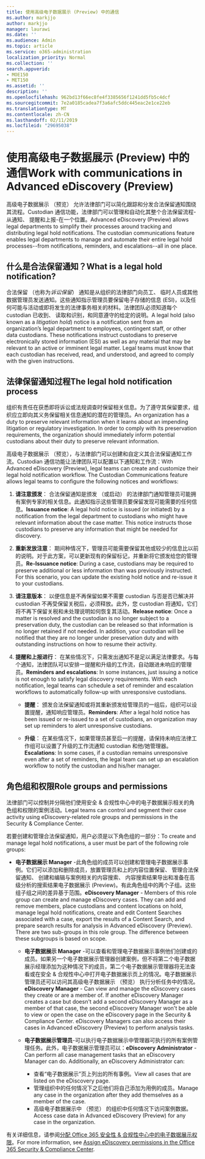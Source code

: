```yaml
---
title: 使用高级电子数据展示 (Preview) 中的通信
ms.author: markjjo
author: markjjo
manager: laurawi
ms.date: ''
ms.audience: Admin
ms.topic: article
ms.service: o365-administration
localization_priority: Normal
ms.collection: ''
search.appverid:
- MOE150
- MET150
ms.assetid: ''
description: ''
ms.openlocfilehash: 962bd13f66ec8fe4f3385656f1241dd5fb5c4dcf
ms.sourcegitcommit: 7e2a0185cadea7f3a6afc5ddc445eac2e1ce22eb
ms.translationtype: MT
ms.contentlocale: zh-CN
ms.lasthandoff: 02/11/2019
ms.locfileid: "29695038"
---
```

# <a name="work-with-communications-in-advanced-ediscovery-preview"></a><span data-ttu-id="57018-102">使用高级电子数据展示 (Preview) 中的通信</span><span class="sxs-lookup"><span data-stu-id="57018-102">Work with communications in Advanced eDiscovery (Preview)</span></span>

<span data-ttu-id="57018-p101">高级电子数据展示 （预览） 允许法律部门可以简化跟踪和分发合法保留通知围绕其流程。Custodian 通信功能，法律部门可以管理和自动化其整个合法保留流程-从通知、 提醒和上报-在一个位置。</span><span class="sxs-lookup"><span data-stu-id="57018-p101">Advanced eDiscovery (Preview) allows legal departments to simplify their processes around tracking and distributing legal hold notifications. The custodian communications feature enables legal departments to manage and automate their entire legal hold processes--from notifications, reminders, and escalations--all in one place.</span></span>

## <a name="what-is-a-legal-hold-notification"></a><span data-ttu-id="57018-105">什么是合法保留通知？</span><span class="sxs-lookup"><span data-stu-id="57018-105">What is a legal hold notification?</span></span>

<span data-ttu-id="57018-p102">合法保留 （也称为*诉讼保留*） 通知是从组织的法律部门向员工、 临时人员或其他数据管理员发送通知。这些通知指示管理员要保留电子存储的信息 (ESI)，以及任何可能与活动或即将发生的法律事务相关的材料。法律团队必须知道每个 custodian 已收到、 读取和识别，和同意遵守的给定的说明。</span><span class="sxs-lookup"><span data-stu-id="57018-p102">A legal hold (also known as a *litigation hold*) notice is a notification sent from an organization’s legal department to employees, contingent staff, or other data custodians. These notifications instruct custodians to preserve electronically stored information (ESI) as well as any material that may be relevant to an active or imminent legal matter. Legal teams must know that each custodian has received, read, and understood, and agreed to comply with the given instructions.</span></span>

## <a name="the-legal-hold-notification-process"></a><span data-ttu-id="57018-109">法律保留通知过程</span><span class="sxs-lookup"><span data-stu-id="57018-109">The legal hold notification process</span></span>

<span data-ttu-id="57018-p103">组织有责任在获悉即将诉讼或法规调查时保留相关信息。为了遵守其保留要求，组织应立即向其义务保留相关信息通知的潜在的管理员。</span><span class="sxs-lookup"><span data-stu-id="57018-p103">An organization has a duty to preserve relevant information when it learns about an impending litigation or regulatory investigation. In order to comply with its preservation requirements, the organization should immediately inform potential custodians about their duty to preserve relevant information.</span></span> 

<span data-ttu-id="57018-p104">高级电子数据展示 （预览），与法律部门可以创建和自定义其合法保留通知工作流。Custodian 通信功能让法律团队可以配置以下通知和工作流：</span><span class="sxs-lookup"><span data-stu-id="57018-p104">With Advanced eDiscovery (Preview), legal teams can create and customize their legal hold notification workflow. The Custodian Communications feature allows legal teams to configure the following notices and workflows:</span></span>

1. <span data-ttu-id="57018-p105">**请注意颁发**： 合法保留通知是颁发 （或启动） 的法律部门通知管理员可能拥有案例专家的相关信息。此通知指示这些管理员要保留发现可能需要的任何信息。</span><span class="sxs-lookup"><span data-stu-id="57018-p105">**Issuance notice**: A legal hold notice is issued (or initiated) by a notification from the legal department to custodians who might have relevant information about the case matter. This notice instructs those custodians to preserve any information that might be needed for discovery.</span></span> 
   
2.  <span data-ttu-id="57018-p106">**重新发放注意**： 期间种情况下，管理员可能需要保留其他或较少的信息比以前的说明。对于此方案，可以更新现有的保留标记，并重新将它颁发给您的管理员。</span><span class="sxs-lookup"><span data-stu-id="57018-p106">**Re-Issuance notice**: During a case, custodians may be required to preserve additional or less information than was previously instructed. For this scenario, you can update the existing hold notice and re-issue it to your custodians.</span></span>

3.  <span data-ttu-id="57018-p107">**请注意版本**： 以便信息是不再保留如果不需要 custodian 与否是否已解决并 custodian 不再受保留关税后，必须释放。此外，您 custodian 将通知，它们将不再下保留关税和未处理说明如何恢复其活动。</span><span class="sxs-lookup"><span data-stu-id="57018-p107">**Release notice**: Once a matter is resolved and the custodian is no longer subject to a preservation duty, the custodian can be released so that information is no longer retained if not needed. In addition, your custodian will be notified that they are no longer under preservation duty and with outstanding instructions on how to resume their activity.</span></span>

4. <span data-ttu-id="57018-p108">**提醒和上报进行**： 在某些情况下，只需发出通知不是足以满足法律要求。与每个通知，法律团队可以安排一提醒和升级的工作流，自动跟进未响应的管理员。</span><span class="sxs-lookup"><span data-stu-id="57018-p108">**Reminders and escalations**: In some instances, just issuing a notice is not enough to satisfy legal discovery requirements. With each notification, legal teams can schedule a set of reminder and escalation workflows to automatically follow-up with unresponsive custodians.</span></span>

    - <span data-ttu-id="57018-122">**提醒**： 颁发合法保留通知或将其重新颁发给管理员的一组后，组织可以设置提醒，通知响应管理员。</span><span class="sxs-lookup"><span data-stu-id="57018-122">**Reminders**:  After a legal hold notice has been issued or re-issued to a set of custodians, an organization may set up reminders to alert unresponsive custodians.</span></span> 

    - <span data-ttu-id="57018-123">**升级**： 在某些情况下，如果管理员甚至后一的提醒，请保持未响应法律工作组可以设置了升级的工作流通知 custodian 和他/她管理器。</span><span class="sxs-lookup"><span data-stu-id="57018-123">**Escalations**: In some cases, if a custodian remains unresponsive even after a set of reminders, the legal team can set up an escalation workflow to notify the custodian and his/her manager.</span></span>

## <a name="role-groups-and-permissions"></a><span data-ttu-id="57018-124">角色组和权限</span><span class="sxs-lookup"><span data-stu-id="57018-124">Role groups and permissions</span></span> 

<span data-ttu-id="57018-125">法律部门可以控制并分隔他们使用安全 & 合规性中心中的电子数据展示相关的角色组和权限的案例活动。</span><span class="sxs-lookup"><span data-stu-id="57018-125">Legal teams can control and segment their case activity using eDiscovery-related role groups and permissions in the Security & Compliance Center.</span></span> 

<span data-ttu-id="57018-126">若要创建和管理合法保留通知，用户必须是以下角色组的一部分：</span><span class="sxs-lookup"><span data-stu-id="57018-126">To create and manage legal hold notifications, a user must be part of the following role groups:</span></span>

- <span data-ttu-id="57018-p109">**电子数据展示 Manager** -此角色组的成员可以创建和管理电子数据展示事例。它们可以添加和删除成员，放置管理员和上的内容位置保留、 管理合法保留通知、 创建和编辑与案例相关的内容搜索、 内容搜索结果导出和准备在高级分析的搜索结果电子数据展示 (Preview)。有此角色组中的两个子组。这些组子组之间的差异基于范围。</span><span class="sxs-lookup"><span data-stu-id="57018-p109">**eDiscovery Manager** - Members of this role group can create and manage eDiscovery cases. They can add and remove members, place custodians and content locations on hold, manage legal hold notifications, create and edit Content Searches associated with a case, export the results of a Content Search, and prepare search results for analysis in Advanced eDiscovery (Preview). There are two sub-groups in this role group. The difference between these subgroups is based on scope.</span></span>

  - <span data-ttu-id="57018-p110">**电子数据展示 Manager** -可以查看和管理电子数据展示事例他们创建或的成员。如果另一个电子数据展示管理器创建案例，但不将第二个电子数据展示经理添加为这种情况下的成员，第二个电子数据展示管理器将无法查看或在安全 & 合规性中心中打开电子数据展示页上的情况。电子数据展示管理员还可以访问其高级电子数据展示 （预览） 执行分析任务中的情况。</span><span class="sxs-lookup"><span data-stu-id="57018-p110">**eDiscovery Manager** - Can view and manage the eDiscovery cases they create or are a member of. If another eDiscovery Manager creates a case but doesn't add a second eDiscovery Manager as a member of that case, the second eDiscovery Manager won't be able to view or open the case on the eDiscovery page in the Security & Compliance Center. eDiscovery Managers can also access their cases in Advanced eDiscovery (Preview) to perform analysis tasks.</span></span>

  - <span data-ttu-id="57018-p111">**电子数据展示管理员**-可以执行电子数据展示中管理器可执行的所有案例管理任务。此外，电子数据展示管理员可以：</span><span class="sxs-lookup"><span data-stu-id="57018-p111">**eDiscovery Administrator** - Can perform all case management tasks that an eDiscovery Manager can do. Additionally, an eDiscovery Administrator can:</span></span>
    
    - <span data-ttu-id="57018-136">查看“电子数据展示”页上列出的所有事例。</span><span class="sxs-lookup"><span data-stu-id="57018-136">View all cases that are listed on the eDiscovery page.</span></span>
    - <span data-ttu-id="57018-137">管理组织中的任何情况下之后他们将自己添加为用例的成员。</span><span class="sxs-lookup"><span data-stu-id="57018-137">Manage any case in the organization after they add themselves as a member of the case.</span></span>
    - <span data-ttu-id="57018-138">高级电子数据展示中 （预览） 的组织中任何情况下访问案例数据。</span><span class="sxs-lookup"><span data-stu-id="57018-138">Access case data in Advanced eDiscovery (Preview) for any case in the organization.</span></span>

<span data-ttu-id="57018-139">有关详细信息，请参阅[分配 Office 365 安全性 & 合规性中心中的电子数据展示权限](../assign-ediscovery-permissions.md)。</span><span class="sxs-lookup"><span data-stu-id="57018-139">For more information, see [Assign eDiscovery permissions in the Office 365 Security & Compliance Center](../assign-ediscovery-permissions.md).</span></span>